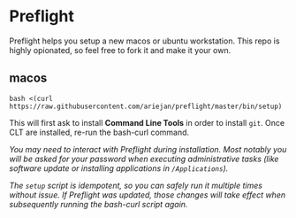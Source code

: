 # Preflight

Preflight helps you setup a new macos or ubuntu workstation. This repo is highly 
opionated, so feel free to fork it and make it your own.

## macos

```
bash <(curl https://raw.githubusercontent.com/ariejan/preflight/master/bin/setup)
```

This will first ask to install **Command Line Tools** in order to install `git`. 
Once CLT are installed, re-run the bash-curl command. 

_You may need to interact with Preflight during installation. Most notably you
will be asked for your password when executing administrative tasks (like software
update or installing applications in `/Applications`)._

_The `setup` script is idempotent, so you can safely run it multiple times without
issue. If Preflight was updated, those changes will take effect when subsequently
running the bash-curl script again._

